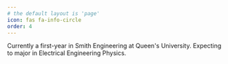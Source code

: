 ```yaml
---
# the default layout is 'page'
icon: fas fa-info-circle
order: 4
---
```


Currently a first-year in Smith Engineering at Queen's University. Expecting to major in Electrical Engineering Physics.
